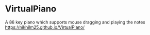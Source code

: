 # VirtualPiano
 A 88 key piano which supports mouse dragging and playing the notes
 https://nikhilm25.github.io/VirtualPiano/
